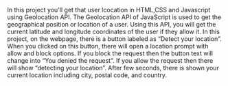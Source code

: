 
In this project you'll get that user lcocation in HTML,CSS and Javascript using Geolocation API.
The Geolocation API of JavaScript is used to get the geographical position or location of a user.  Using this API, you will get the current latitude and longitude coordinates of the user if they allow it.
In this project, on the webpage, there is a button labeled as “Detect your location”.
When you clicked on this button, there will open a location prompt with allow and block options. If you block the request then the button text will change into “You denied the request”.
If you allow the request then there will show “detecting your location”. After few seconds, there is shown your current location including city, postal code, and country.
